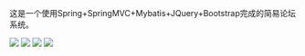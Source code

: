 这是一个使用Spring+SpringMVC+Mybatis+JQuery+Bootstrap完成的简易论坛系统。

![](https://github.com/liuxianchun/BBS_SSM/blob/main/img/04.JPG)
![](https://github.com/liuxianchun/BBS_SSM/blob/main/img/01.JPG)
![](https://github.com/liuxianchun/BBS_SSM/blob/main/img/02.JPG)
![](https://github.com/liuxianchun/BBS_SSM/blob/main/img/03.JPG)